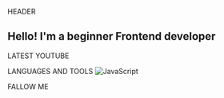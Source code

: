HEADER

## Hello! I'm a beginner Frontend developer

LATEST YOUTUBE

LANGUAGES AND TOOLS
![JavaScript](https://img.shields.io/badge/JavaScript-you_like)




FALLOW ME